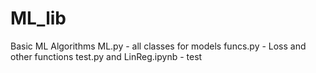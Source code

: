 # ML_lib
Basic ML Algorithms
ML.py - all classes for models
funcs.py - Loss and other functions
test.py and LinReg.ipynb - test
